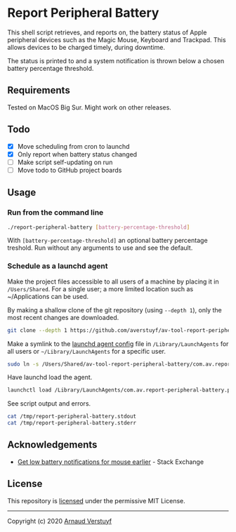 # Report Peripheral Battery

This shell script retrieves, and reports on, the battery status of Apple peripheral devices such as the Magic Mouse, Keyboard and Trackpad. This allows devices to be charged timely, during downtime.

The status is printed to <stdout> and a system notification is thrown below a chosen battery percentage threshold.

## Requirements

Tested on MacOS Big Sur. Might work on other releases.

## Todo

- [x] Move scheduling from cron to launchd
- [x] Only report when battery status changed
- [ ] Make script self-updating on run
- [ ] Move todo to GitHub project boards

## Usage

### Run from the command line

```sh
./report-peripheral-battery [battery-percentage-threshold]
```

With `[battery-percentage-threshold]` an optional battery percentage treshold. Run without any arguments to use and see the default.

### Schedule as a launchd agent

Make the project files accessible to all users of a machine by placing it in `/Users/Shared`. For a single user; a more limited location such as ~/Applications can be used.

By making a shallow clone of the git repository (using `--depth 1`), only the most recent changes are downloaded.

```sh
git clone --depth 1 https://github.com/averstuyf/av-tool-report-peripheral-battery.git /Users/Shared/av-tool-report-peripheral-battery/
```

Make a symlink to the [launchd agent config](https://manpagez.com/man/5/launchd.plist/) file in `/Library/LaunchAgents` for all users or `~/Library/LaunchAgents` for a specific user.

```sh
sudo ln -s /Users/Shared/av-tool-report-peripheral-battery/com.av.report-peripheral-battery.plist /Library/LaunchAgents/com.av.report-peripheral-battery.plist
```

Have launchd load the agent.

```sh
launchctl load /Library/LaunchAgents/com.av.report-peripheral-battery.plist
```

See script output and errors.

```sh
cat /tmp/report-peripheral-battery.stdout
cat /tmp/report-peripheral-battery.stderr
```

## Acknowledgements

- [Get low battery notifications for mouse earlier](https://apple.stackexchange.com/questions/254703/get-low-battery-notifications-for-mouse-earlier/327627#327627) - Stack Exchange

## License

This repository is [licensed](LICENSE.md) under the permissive MIT License.

---

Copyright (c) 2020 [Arnaud Verstuyf](https://github.com/averstuyf)
